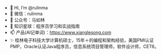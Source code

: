 - 👋 Hi, I’m @rulinma
- 👀 微信：rulinma
- 🌱 公众号：马如林
- 💞️ 知识星球：程序员学习和实战指南
- 📫 产品(AI记单词)：https://www.xianglesong.com
- ✨ 桂林电子科技大学计算机硕士，15年＋的编程和架构经验，美国PMI认证PMP，Oracle认证Java程序员，信息系统项目管理师，软件设计师，CET6。
<!---
rulinma/rulinma is a ✨ special ✨ repository because its `README.md` (this file) appears on your GitHub profile.
You can click the Preview link to take a look at your changes.
--->

